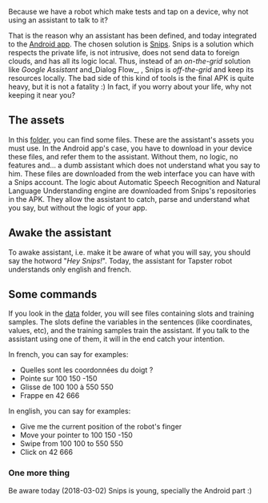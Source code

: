 Because we have a robot which make tests and tap on a device, why not using an assistant to talk to it?

That is the reason why an assistant has been defined, and today integrated to the [Android app](https://github.com/pylapp/tapsterbot/wiki/08-%5C--Drive-the-robot:-Android-client). The chosen solution is [Snips](https://snips.ai).
Snips is a solution which respects the private life, is not intrusive, does not send data to foreign clouds, and has all its logic local. Thus, instead of an _on-the-grid_ solution like _Google Assistant_ and_Dialog Flow_, , Snips is _off-the-grid_ and keep its resources locally.
The bad side of this kind of tools is the final APK is quite heavy, but it is not a fatality :)
In fact, if you worry about your life, why not keeping it near you? 

## The assets

In this [folder](https://github.com/pylapp/tapsterbot/tree/master/clients/chatbot-snips), you can find some files. These are the assistant's assets you must use. In the Android app's case, you have to download in your device these files, and refer them to the assistant. Without them, no logic, no features and... a dumb assistant which does not understand what you say to him. These files are downloaded from the web interface you can have with a Snips account. The logic about Automatic Speech Recognition and Natural Language Understanding engine are downloaded from Snips's repositories in the APK. They allow the assistant to catch, parse and understand what you say, but without the logic of your app.

## Awake the assistant

To awake assistant, i.e. make it be aware of what you will say, you should say the hotword "_Hey Snips!_".
Today, the assistant for Tapster robot understands only english and french.

## Some commands

If you look in the [data](https://github.com/pylapp/tapsterbot/tree/master/clients/chatbot-snips/data) folder, you will see files containing slots and training samples. The slots define the variables in the sentences (like coordinates, values, etc), and the training samples train the assistant. If you talk to the assistant using one of them, it will in the end catch your intention.

In french, you can say for examples:
* Quelles sont les coordonnées du doigt ?
* Pointe sur 100 150 -150
* Glisse de 100 100 à 550 550
* Frappe en 42 666

In english, you can say for examples:
* Give me the current position of the robot's finger  
* Move your pointer to 100 150 -150
* Swipe from 100 100 to 550 550
* Click on 42 666

### One more thing
Be aware today (2018-03-02) Snips is young, specially the Android part :)